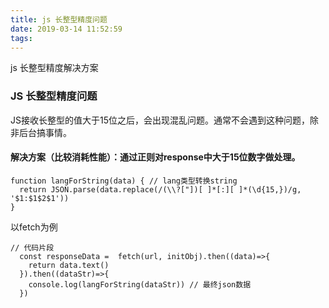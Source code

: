 ```yaml
---
title: js 长整型精度问题
date: 2019-03-14 11:52:59
tags:
---
```

  js 长整型精度解决方案
<!--more-->
### JS 长整型精度问题
JS接收长整型的值大于15位之后，会出现混乱问题。通常不会遇到这种问题，除非后台搞事情。
#### 解决方案（比较消耗性能）：通过正则对response中大于15位数字做处理。
```JS
function langForString(data) { // lang类型转换string
  return JSON.parse(data.replace(/(\\?["])[ ]*[:][ ]*(\d{15,})/g, '$1:$1$2$1'))
}
```
以fetch为例
```Js
// 代码片段
  const responseData =  fetch(url, initObj).then((data)=>{
    return data.text()
  }).then((dataStr)=>{
    console.log(langForString(dataStr)) // 最终json数据
  })
```
